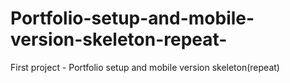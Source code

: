 # Portfolio-setup-and-mobile-version-skeleton-repeat-
First project - Portfolio setup and mobile version skeleton(repeat)
